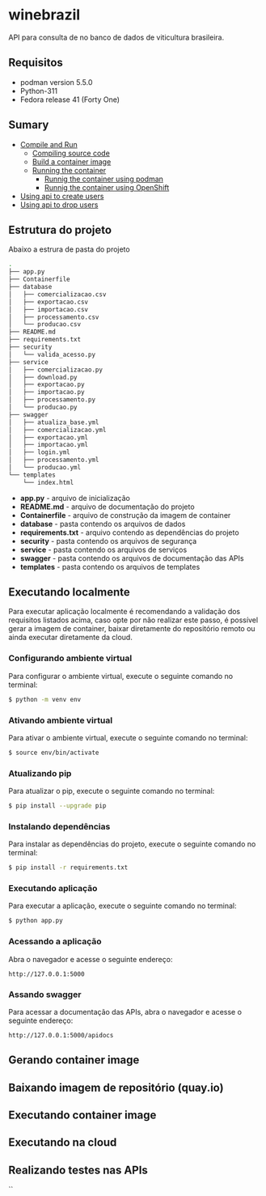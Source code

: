 # winebrazil
API para consulta de no banco de dados de viticultura brasileira.

## Requisitos
* podman version 5.5.0
* Python-311
* Fedora release 41 (Forty One)

## Sumary
* [Compile and Run](#compile-and-run)
    * [Compiling source code](#compiling-source-code)
    * [Build a container image](#build-a-container-image)
    * [Running the container](#running-the-container)
        * [Runnig the container using podman](#runnig-the-container-using-podman)
        * [Runnig the container using OpenShift](#runnig-the-container-using-openshift)
* [Using api to create users](#using-api-to-create-users)
* [Using api to drop users](#using-api-to-drop-users)

## Estrutura do projeto
Abaixo a estrura de pasta do projeto
```bash
.
├── app.py
├── Containerfile
├── database
│   ├── comercializacao.csv
│   ├── exportacao.csv
│   ├── importacao.csv
│   ├── processamento.csv
│   └── producao.csv
├── README.md
├── requirements.txt
├── security
│   └── valida_acesso.py
├── service
│   ├── comercializacao.py
│   ├── download.py
│   ├── exportacao.py
│   ├── importacao.py
│   ├── processamento.py
│   └── producao.py
├── swagger
│   ├── atualiza_base.yml
│   ├── comercializacao.yml
│   ├── exportacao.yml
│   ├── importacao.yml
│   ├── login.yml
│   ├── processamento.yml
│   └── producao.yml
└── templates
    └── index.html
```

* **app.py** - arquivo de inicialização
* **README.md** - arquivo de documentação do projeto
* **Containerfile** - arquivo de construção da imagem de container
* **database** - pasta contendo os arquivos de dados                
* **requirements.txt** - arquivo contendo as dependências do projeto
* **security** - pasta contendo os arquivos de segurança
* **service** - pasta contendo os arquivos de serviços
* **swagger** - pasta contendo os arquivos de documentação das APIs
* **templates** - pasta contendo os arquivos de templates

## Executando localmente

Para executar aplicação localmente é recomendando a validação dos requisitos listados acima, caso opte por não realizar este passo, é possível gerar a imagem de container, baixar diretamente do repositório remoto ou ainda executar diretamente da cloud.

### Configurando ambiente virtual

Para configurar o ambiente virtual, execute o seguinte comando no terminal:
```bash
$ python -m venv env
```

### Ativando ambiente virtual
Para ativar o ambiente virtual, execute o seguinte comando no terminal:
```bash
$ source env/bin/activate
```

### Atualizando pip
Para atualizar o pip, execute o seguinte comando no terminal:
```bash
$ pip install --upgrade pip
```

### Instalando dependências
Para instalar as dependências do projeto, execute o seguinte comando no terminal:
```bash
$ pip install -r requirements.txt
```
### Executando aplicação
Para executar a aplicação, execute o seguinte comando no terminal:
```bash
$ python app.py
```
### Acessando a aplicação
Abra o navegador e acesse o seguinte endereço:
```
http://127.0.0.1:5000
```

### Assando swagger
Para acessar a documentação das APIs, abra o navegador e acesse o seguinte endereço:
```
http://127.0.0.1:5000/apidocs
```

## Gerando container image

## Baixando imagem de repositório (quay.io)

## Executando container image

## Executando na cloud

## Realizando testes nas APIs
``
